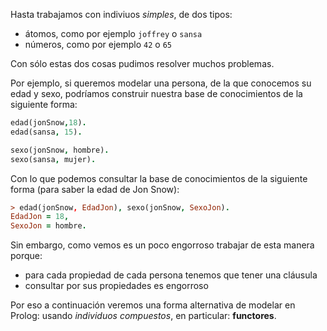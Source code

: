 Hasta trabajamos con indiviuos _simples_, de dos tipos:

* átomos, como por ejemplo `joffrey` o `sansa`
* números, como por ejemplo `42` o `65`

Con sólo estas dos cosas pudimos resolver muchos problemas.

Por ejemplo, si queremos modelar una persona, de la que conocemos su edad y sexo, podríamos construir nuestra base de conocimientos
de la siguiente forma: 

```prolog
edad(jonSnow,18).
edad(sansa, 15).

sexo(jonSnow, hombre).
sexo(sansa, mujer).
```

Con lo que podemos consultar la base de conocimientos de la siguiente forma (para saber la edad de Jon Snow):

```prolog
> edad(jonSnow, EdadJon), sexo(jonSnow, SexoJon).
EdadJon = 18,
SexoJon = hombre.
```

Sin embargo, como vemos es un poco engorroso trabajar de esta manera porque:

* para cada propiedad de cada persona tenemos que tener una cláusula
* consultar por sus propiedades es engorroso

Por eso a continuación veremos una forma alternativa de modelar en Prolog: 
usando _individuos compuestos_, en particular: **functores**.
